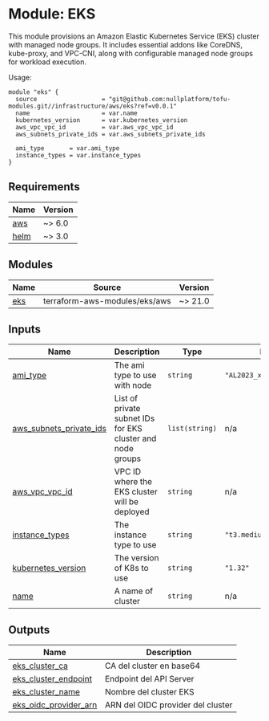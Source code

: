 # Module: EKS

This module provisions an Amazon Elastic Kubernetes Service (EKS) cluster with managed node groups. It includes essential addons like CoreDNS, kube-proxy, and VPC-CNI, along with configurable managed node groups for workload execution.

Usage:

```hcl
module "eks" {
  source                  = "git@github.com:nullplatform/tofu-modules.git//infrastructure/aws/eks?ref=v0.0.1"
  name                    = var.name
  kubernetes_version      = var.kubernetes_version
  aws_vpc_vpc_id          = var.aws_vpc_vpc_id
  aws_subnets_private_ids = var.aws_subnets_private_ids

  ami_type       = var.ami_type
  instance_types = var.instance_types
}
```

<!-- BEGIN_TF_DOCS -->
## Requirements

| Name | Version |
|------|---------|
| <a name="requirement_aws"></a> [aws](#requirement\_aws) | ~> 6.0 |
| <a name="requirement_helm"></a> [helm](#requirement\_helm) | ~> 3.0 |

## Modules

| Name | Source | Version |
|------|--------|---------|
| <a name="module_eks"></a> [eks](#module\_eks) | terraform-aws-modules/eks/aws | ~> 21.0 |

## Inputs

| Name | Description | Type | Default | Required |
|------|-------------|------|---------|:--------:|
| <a name="input_ami_type"></a> [ami\_type](#input\_ami\_type) | The ami type to use with node | `string` | `"AL2023_x86_64_STANDARD"` | no |
| <a name="input_aws_subnets_private_ids"></a> [aws\_subnets\_private\_ids](#input\_aws\_subnets\_private\_ids) | List of private subnet IDs for EKS cluster and node groups | `list(string)` | n/a | yes |
| <a name="input_aws_vpc_vpc_id"></a> [aws\_vpc\_vpc\_id](#input\_aws\_vpc\_vpc\_id) | VPC ID where the EKS cluster will be deployed | `string` | n/a | yes |
| <a name="input_instance_types"></a> [instance\_types](#input\_instance\_types) | The instance type to use | `string` | `"t3.medium"` | no |
| <a name="input_kubernetes_version"></a> [kubernetes\_version](#input\_kubernetes\_version) | The version of K8s to use | `string` | `"1.32"` | no |
| <a name="input_name"></a> [name](#input\_name) | A name of cluster | `string` | n/a | yes |

## Outputs

| Name | Description |
|------|-------------|
| <a name="output_eks_cluster_ca"></a> [eks\_cluster\_ca](#output\_eks\_cluster\_ca) | CA del cluster en base64 |
| <a name="output_eks_cluster_endpoint"></a> [eks\_cluster\_endpoint](#output\_eks\_cluster\_endpoint) | Endpoint del API Server |
| <a name="output_eks_cluster_name"></a> [eks\_cluster\_name](#output\_eks\_cluster\_name) | Nombre del cluster EKS |
| <a name="output_eks_oidc_provider_arn"></a> [eks\_oidc\_provider\_arn](#output\_eks\_oidc\_provider\_arn) | ARN del OIDC provider del cluster |
<!-- END_TF_DOCS -->
